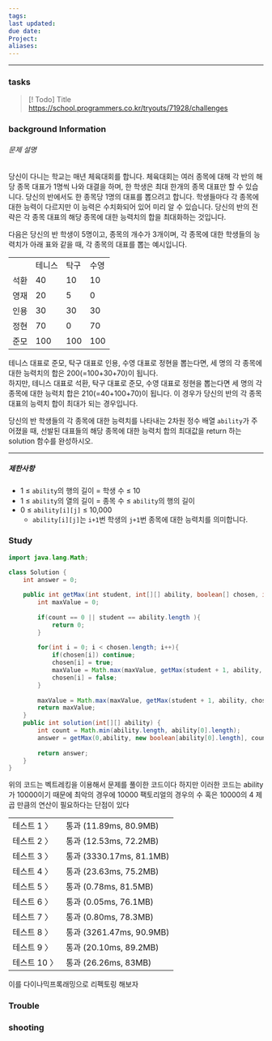 ```yaml
---
tags: 
last updated: 
due date: 
Project: 
aliases:
---
```

--- 
### tasks

> [! Todo] Title
> https://school.programmers.co.kr/tryouts/71928/challenges

### background Information
###### 문제 설명

당신이 다니는 학교는 매년 체육대회를 합니다. 체육대회는 여러 종목에 대해 각 반의 해당 종목 대표가 1명씩 나와 대결을 하며, 한 학생은 최대 한개의 종목 대표만 할 수 있습니다. 당신의 반에서도 한 종목당 1명의 대표를 뽑으려고 합니다. 학생들마다 각 종목에 대한 능력이 다르지만 이 능력은 수치화되어 있어 미리 알 수 있습니다. 당신의 반의 전략은 각 종목 대표의 해당 종목에 대한 능력치의 합을 최대화하는 것입니다.

다음은 당신의 반 학생이 5명이고, 종목의 개수가 3개이며, 각 종목에 대한 학생들의 능력치가 아래 표와 같을 때, 각 종목의 대표를 뽑는 예시입니다.

|||||
|---|---|---|---|
||테니스|탁구|수영|
|석환|40|10|10|
|영재|20|5|0|
|인용|30|30|30|
|정현|70|0|70|
|준모|100|100|100|

테니스 대표로 준모, 탁구 대표로 인용, 수영 대표로 정현을 뽑는다면, 세 명의 각 종목에 대한 능력치의 합은 200(=100+30+70)이 됩니다.  
하지만, 테니스 대표로 석환, 탁구 대표로 준모, 수영 대표로 정현을 뽑는다면 세 명의 각 종목에 대한 능력치 합은 210(=40+100+70)이 됩니다. 이 경우가 당신의 반의 각 종목 대표의 능력치 합이 최대가 되는 경우입니다.

당신의 반 학생들의 각 종목에 대한 능력치를 나타내는 2차원 정수 배열 `ability`가 주어졌을 때, 선발된 대표들의 해당 종목에 대한 능력치 합의 최대값을 return 하는 solution 함수를 완성하시오.

---

##### 제한사항

- 1 ≤ `ability`의 행의 길이 = 학생 수 ≤ 10
- 1 ≤ `ability`의 열의 길이 = 종목 수 ≤ `ability`의 행의 길이
- 0 ≤ `ability[i][j]` ≤ 10,000
    - `ability[i][j]`는 `i+1`번 학생의 `j+1`번 종목에 대한 능력치를 의미합니다.


### Study

```java
import java.lang.Math;

class Solution {
    int answer = 0;
    
    public int getMax(int student, int[][] ability, boolean[] chosen, int count){
        int maxValue = 0;
        
        if(count == 0 || student == ability.length ){
            return 0;
        }
        
        for(int i = 0; i < chosen.length; i++){
            if(chosen[i]) continue;
            chosen[i] = true;
            maxValue = Math.max(maxValue, getMax(student + 1, ability, chosen, count - 1) + ability[student][i]);
            chosen[i] = false;
        }
        
        maxValue = Math.max(maxValue, getMax(student + 1, ability, chosen, count));
        return maxValue;
    }
    public int solution(int[][] ability) {
        int count = Math.min(ability.length, ability[0].length);
        answer = getMax(0,ability, new boolean[ability[0].length], count);
        
        return answer;
    }
}
```

위의 코드는 벡트레킹을 이용해서 문제를 풀이한 코드이다 하지만 이러한 코드는 ability 가 10000이기 때문에 최악의 경우에 10000 팩토리얼의 경우의 수 혹은 10000의 4 제곱 만큼의 연산이 필요하다는 단점이 있다 

|   |   |
|---|---|
|테스트 1 〉|통과 (11.89ms, 80.9MB)|
|테스트 2 〉|통과 (12.53ms, 72.2MB)|
|테스트 3 〉|통과 (3330.17ms, 81.1MB)|
|테스트 4 〉|통과 (23.63ms, 75.2MB)|
|테스트 5 〉|통과 (0.78ms, 81.5MB)|
|테스트 6 〉|통과 (0.05ms, 76.1MB)|
|테스트 7 〉|통과 (0.80ms, 78.3MB)|
|테스트 8 〉|통과 (3261.47ms, 90.9MB)|
|테스트 9 〉|통과 (20.10ms, 89.2MB)|
|테스트 10 〉|통과 (26.26ms, 83MB)|

이를 다이나믹프록래밍으로 리펙토링 해보자


### Trouble





### shooting
